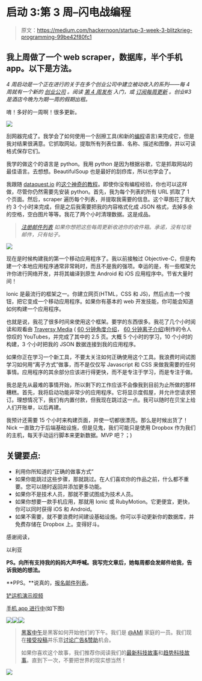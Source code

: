 # 启动 3:第 3 周–闪电战编程

> 原文：<https://medium.com/hackernoon/startup-3-week-3-blitzkrieg-programming-99be42f80fc1>

## 我上周做了一个 web scraper，数据库，半个手机 app。以下是方法。

*4 周启动是一个正在进行的关于在多个创业公司中建立被动收入的系列——每 4 周就有一个新的* [*创业公司*](https://hackernoon.com/tagged/startup) *。阅读* [*第 4 周发布*](http://4weekstolaunch.com/4-weeks-to-launchlaunch/) *入门，或* [*订阅每周更新*](http://4weekstolaunch.com/newsletter/) *。创业#3 是酒店今晚为为期一周的假期出租。*

唷！多好的一周啊！很多更新。

![](img/af30737c858fc7e56f58112b7dde8b03.png)

刮网器完成了。我学会了如何使用一个刮擦工具(和新的[编程](https://hackernoon.com/tagged/programming)语言)来完成它，但是我对结果很满意。它抓取网站，提取所有列表位置、名称、描述和图像，并以可读格式保存它们。

我学的做这个的语言是 python。我用 python 是因为根据谷歌，它是抓取网站的最佳语言。去想想。BeautifulSoup 也是最好的刮痧库，所以也学会了。

我跟随 [dataquest.io](http://dataquest.io) 的[这个神奇的教程](https://www.dataquest.io/blog/web-scraping-tutorial-python/)。即使你没有编程经验，你也可以这样做，尽管你仍然需要先安装 python。首先，我为每个列表的所有 URL 抓取了 1 个页面。然后，scraper 遍历每个列表，并提取我需要的信息。这个草图花了我大约 3 个小时来完成，但是之后我需要把我的内容格式化成 JSON 格式，去掉多余的空格，空白图片等等。我花了两个小时清理数据。这是成品。

> [*注册邮件列表*](http://4weekstolaunch.com/newsletter/) *如果你想把这些每周更新收进你的收件箱。承诺，没有垃圾邮件，只有帖子。*

![](img/17c13217e5b623a7ed48acc19c97b023.png)

现在是时候构建我的第一个移动应用程序了。我以前接触过 Objective-C，但是构建一个本地应用程序通常非常耗时，而且不是我的强项。幸运的是，有一些框架允许你进行网络开发，并将其编译到原生 Android 和 iOS 应用程序中。节省大量时间！

Ionic 是最流行的框架之一。你建立网页(HTML，CSS 和 JS)，然后点击一个按钮，把它变成一个移动应用程序。如果你有基本的 web 开发技能，你可能会知道如何构建一个应用程序。

也就是说，我花了很多时间来使用这个框架。要学的东西很多。我花了几个小时阅读和观看由 [Traversy Media](https://www.youtube.com/user/TechGuyWeb) ( [60 分钟角度介绍](https://www.youtube.com/watch?v=-zW1zHqsdyc)， [60 分钟离子介绍](https://www.youtube.com/watch?v=ilM8YorL_jI))制作的令人惊叹的 YouTubes，并完成了其中的 2.5 页。大概 5 个小时的学习，10 个小时的构建，3 个小时把我的 JSON 数据连接到我的应用程序。

如果你正在学习一个新工具，不要太关注如何正确使用这个工具。我浪费时间试图学习如何用“离子方式”做事，而不是仅仅写 Javascript 和 CSS 来做我需要的任何事情。应用程序的其余部分应该进行得更快，而不是专注于学习，而是专注于做。

我总是先从最难的事情开始，所以剩下的工作应该不会像我到目前为止所做的那样糟糕。首先，我将启动功能非常少的应用程序。它将显示度假屋，并允许您请求预订。理想情况下，我们有内置付款，但我现在跳过这一点。我可以随时在贝宝上给人们开账单，以后再建。

我预计还需要 15 个小时来构建页面，并使一切都很漂亮。那么是时候出货了！Nick 一直致力于后端基础设施，但是见鬼，我们可能只是使用 Dropbox 作为我们的主机，每天手动运行脚本来更新数据。MVP 吧？；)

## **关键要点:**

*   利用你所知道的“正确的做事方式”
*   如果你能跳过这些步骤，那就跳过。在人们喜欢你的作品之前，什么都不重要。您可以随时返回并添加更多功能。
*   如果你不是技术人员，那就不要试图成为技术人员。
*   如果你想要一款手机应用，那就用 Ionic 或 RubyMotion。它更便宜，更快，你可以同时获得 iOS 和 Android。
*   如果不需要，就不要浪费时间建设基础设施。你可以手动更新你的数据库，并免费存储在 Dropbox 上。变得好斗。

感谢阅读，

以利亚

**PS。向所有支持我的妈妈大声呼喊。我写完文章后，她每周都会发邮件给我，告诉我她的想法。**

**PPS。**说真的，[报名邮件列表](http://4weekstolaunch.com/newsletter/)。

[铲运机演示视频](https://www.youtube.com/watch?v=9gDdfZbGj0I)

[手机 app 进行中](https://www.youtube.com/watch?v=ut9KqzhDkBU)(如下图)

[![](img/50ef4044ecd4e250b5d50f368b775d38.png)](http://bit.ly/HackernoonFB)[![](img/979d9a46439d5aebbdcdca574e21dc81.png)](https://goo.gl/k7XYbx)[![](img/2930ba6bd2c12218fdbbf7e02c8746ff.png)](https://goo.gl/4ofytp)

> [黑客中午](http://bit.ly/Hackernoon)是黑客如何开始他们的下午。我们是 [@AMI](http://bit.ly/atAMIatAMI) 家庭的一员。我们现在[接受投稿](http://bit.ly/hackernoonsubmission)并乐意[讨论广告&赞助](mailto:partners@amipublications.com)机会。
> 
> 如果你喜欢这个故事，我们推荐你阅读我们的[最新科技故事](http://bit.ly/hackernoonlatestt)和[趋势科技故事](https://hackernoon.com/trending)。直到下一次，不要把世界的现实想当然！

![](img/be0ca55ba73a573dce11effb2ee80d56.png)